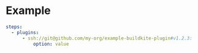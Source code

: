 # Example

```yaml
steps:
  - plugins:
      - ssh://git@github.com/my-org/example-buildkite-plugin#v1.2.3:
          option: value
```